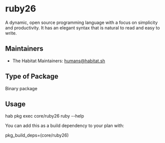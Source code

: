 # ruby26

A dynamic, open source programming language with a focus on simplicity and productivity. It has an elegant syntax that is natural to read and easy to write.

## Maintainers

* The Habitat Maintainers: <humans@habitat.sh>

## Type of Package

Binary package

## Usage

hab pkg exec core/ruby26 ruby --help

You can add this as a build dependency to your plan with:

pkg_build_deps=(core/ruby26)
